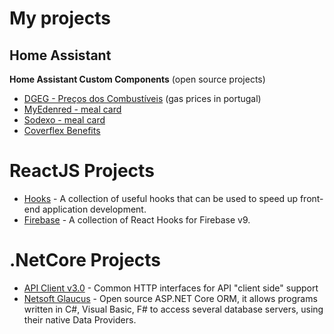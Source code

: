 # My projects

## Home Assistant

**Home Assistant Custom Components** (open source projects)
* [DGEG - Preços dos Combustíveis](https://github.com/netsoft-ruidias/ha-custom-component-precoscombustiveis) (gas prices in portugal)
* [MyEdenred - meal card](https://github.com/netsoft-ruidias/ha-custom-component-myedenred)
* [Sodexo - meal card](https://github.com/netsoft-ruidias/ha-custom-component-sodexo)
* [Coverflex Benefits](https://github.com/netsoft-ruidias/ha-custom-component-coverflex)

# ReactJS Projects
* [Hooks](https://github.com/netsoft-ruidias/netsoft-hooks) - A collection of useful hooks that can be used to speed up front-end application development.
* [Firebase](https://github.com/netsoft-ruidias/netsoft-firebase) - A collection of React Hooks for Firebase v9.

# .NetCore Projects
* [API Client v3.0](https://github.com/netsoft-ruidias/api-client-3.0) - Common HTTP interfaces for API "client side" support
* [Netsoft Glaucus](https://github.com/netsoft-ruidias/glaucus) - Open source ASP.NET Core ORM, it allows programs written in C#, Visual Basic, F# to access several database servers, using their native Data Providers.

<!---
netsoft-ruidias/netsoft-ruidias is a ✨ special ✨ repository because its `README.md` (this file) appears on your GitHub profile.
You can click the Preview link to take a look at your changes.
--->
